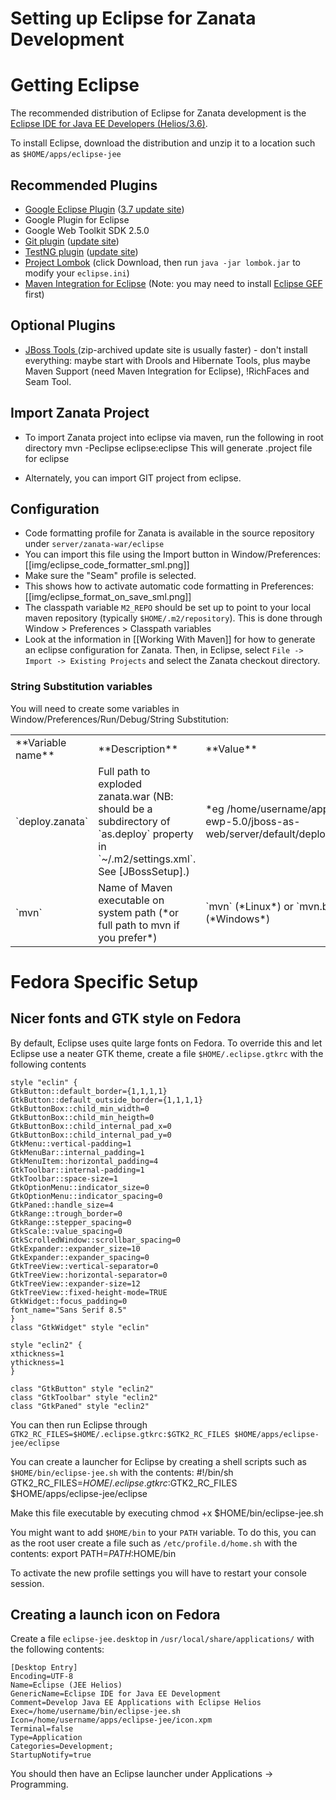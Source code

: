 # Setting up Eclipse for Zanata Development

# Getting Eclipse

The recommended distribution of Eclipse for Zanata development is the [Eclipse IDE for Java EE Developers (Helios/3.6)](http://www.eclipse.org/downloads/packages/eclipse-ide-java-ee-developers/heliosr).

To install Eclipse, download the distribution and unzip it to a location such as `$HOME/apps/eclipse-jee`

## Recommended Plugins

- [Google Eclipse Plugin](http://code.google.com/eclipse/) ([3.7 update site](http://dl.google.com/eclipse/plugin/3.7))
- Google Plugin for Eclipse
- Google Web Toolkit SDK 2.5.0
- [Git plugin](https://git.wiki.kernel.org/index.php/EclipsePlugin) ([update site](http://download.eclipse.org/egit/updates))
- [TestNG plugin](http://testng.org/doc/download.html) ([update site](http://beust.com/eclipse))
- [Project Lombok](http://projectlombok.org/index.html) (click Download, then run `java -jar lombok.jar` to modify your `eclipse.ini`)
- [Maven Integration for Eclipse](http://m2eclipse.sonatype.org/sites/m2e) (Note: you may need to install [Eclipse GEF](http://download.eclipse.org/tools/gef/updates/releases/) first)

## Optional Plugins

- [JBoss Tools ](http://jboss.org/tools/) (zip-archived update site is usually faster) - don't install everything: maybe start with Drools and Hibernate Tools, plus maybe Maven Support (need Maven Integration for Eclipse), !RichFaces and Seam Tool.

## Import Zanata Project

- To import Zanata project into eclipse via maven, run the following in root directory
    mvn -Peclipse eclipse:eclipse
 This will generate .project file for eclipse

- Alternately, you can import GIT project from eclipse.

## Configuration

- Code formatting profile for Zanata is available in the source repository under `server/zanata-war/eclipse`
- You can import this file using the Import button in Window/Preferences: [[img/eclipse_code_formatter_sml.png]]
- Make sure the "Seam" profile is selected.
- This shows how to activate automatic code formatting in Preferences: [[img/eclipse_format_on_save_sml.png]]
- The classpath variable `M2_REPO` should be set up to point to your local maven repository (typically `$HOME/.m2/repository`). This is done through Window > Preferences > Classpath variables
- Look at the information in [[Working With Maven]] for how to generate an eclipse configuration for Zanata. Then, in Eclipse, select `File -> Import -> Existing Projects` and select the Zanata checkout directory.

### String Substitution variables

You will need to create some variables in Window/Preferences/Run/Debug/String Substitution:

<table>
  <tr><td>**Variable name**</td><td>**Description**</td><td>**Value**</td></tr>
  <tr><td>`deploy.zanata`</td><td>Full path to exploded zanata.war (NB: should be a subdirectory of `as.deploy` property in `~/.m2/settings.xml`. See [JBossSetup].)</td><td>*eg /home/username/apps/jboss-ewp-5.0/jboss-as-web/server/default/deploy/zanata.war*</td></tr>
  <tr><td>`mvn`</td><td>Name of Maven executable on system path (*or full path to mvn if you prefer*)</td><td>`mvn` (*Linux*) or `mvn.bat` (*Windows*)</td></tr>
</table>


# Fedora Specific Setup

## Nicer fonts and GTK style on Fedora

By default, Eclipse uses quite large fonts on Fedora. To override this and let Eclipse use a neater GTK theme, create a file `$HOME/.eclipse.gtkrc` with the following contents

    style "eclin" {
    GtkButton::default_border={1,1,1,1}
    GtkButton::default_outside_border={1,1,1,1}
    GtkButtonBox::child_min_width=0
    GtkButtonBox::child_min_heigth=0
    GtkButtonBox::child_internal_pad_x=0
    GtkButtonBox::child_internal_pad_y=0
    GtkMenu::vertical-padding=1
    GtkMenuBar::internal_padding=1
    GtkMenuItem::horizontal_padding=4
    GtkToolbar::internal-padding=1
    GtkToolbar::space-size=1
    GtkOptionMenu::indicator_size=0
    GtkOptionMenu::indicator_spacing=0
    GtkPaned::handle_size=4
    GtkRange::trough_border=0
    GtkRange::stepper_spacing=0
    GtkScale::value_spacing=0
    GtkScrolledWindow::scrollbar_spacing=0
    GtkExpander::expander_size=10
    GtkExpander::expander_spacing=0
    GtkTreeView::vertical-separator=0
    GtkTreeView::horizontal-separator=0
    GtkTreeView::expander-size=12
    GtkTreeView::fixed-height-mode=TRUE
    GtkWidget::focus_padding=0
    font_name="Sans Serif 8.5"
    }
    class "GtkWidget" style "eclin"
    
    style "eclin2" {
    xthickness=1
    ythickness=1
    }
    
    class "GtkButton" style "eclin2"
    class "GtkToolbar" style "eclin2"
    class "GtkPaned" style "eclin2"

You can then run Eclipse through `GTK2_RC_FILES=$HOME/.eclipse.gtkrc:$GTK2_RC_FILES $HOME/apps/eclipse-jee/eclipse`

You can create a launcher for Eclipse by creating a shell scripts such as `$HOME/bin/eclipse-jee.sh` with the contents:
    #!/bin/sh
    GTK2_RC_FILES=$HOME/.eclipse.gtkrc:$GTK2_RC_FILES $HOME/apps/eclipse-jee/eclipse

Make this file executable by executing
    chmod +x $HOME/bin/eclipse-jee.sh

You might want to add `$HOME/bin` to your `PATH` variable. To do this, you can as the root user create a file such as `/etc/profile.d/home.sh` with the contents:
    export PATH=$PATH:$HOME/bin

To activate the new profile settings you will have to restart your console session.

## Creating a launch icon on Fedora

Create a file `eclipse-jee.desktop` in `/usr/local/share/applications/` with the following contents: 

    [Desktop Entry]
    Encoding=UTF-8
    Name=Eclipse (JEE Helios)
    GenericName=Eclipse IDE for Java EE Development
    Comment=Develop Java EE Applications with Eclipse Helios
    Exec=/home/username/bin/eclipse-jee.sh
    Icon=/home/username/apps/eclipse-jee/icon.xpm
    Terminal=false
    Type=Application
    Categories=Development;
    StartupNotify=true

You should then have an Eclipse launcher under Applications -> Programming.